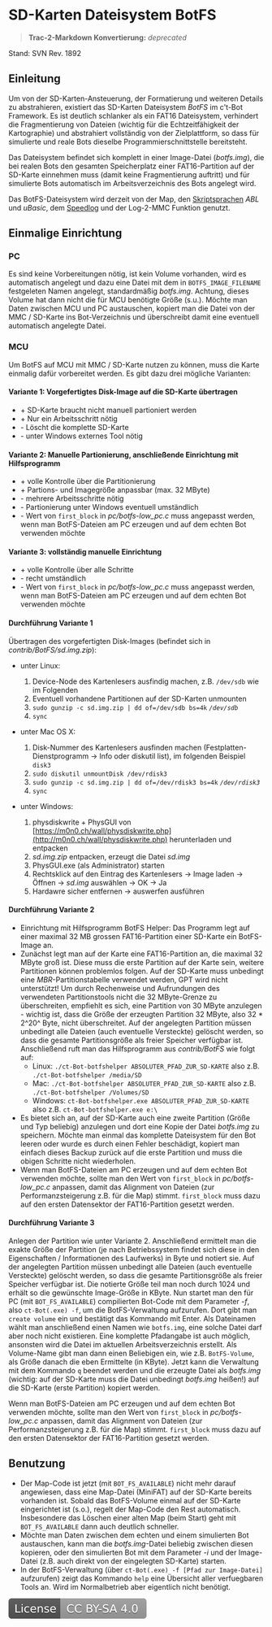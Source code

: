 # SD-Karten Dateisystem BotFS

> **Trac-2-Markdown Konvertierung:** *deprecated*

Stand: SVN Rev. 1892

## Einleitung

Um von der SD-Karten-Ansteuerung, der Formatierung und weiteren Details zu abstrahieren, existiert das SD-Karten Dateisystem *BotFS* im c't-Bot Framework. Es ist deutlich schlanker als ein FAT16 Dateisystem, verhindert die Fragmentierung von Dateien (wichtig für die Echtzeitfähigkeit der Kartographie) und abstrahiert vollständig von der Zielplattform, so dass für simulierte und reale Bots dieselbe Programmierschnittstelle bereitsteht.

Das Dateisystem befindet sich komplett in einer Image-Datei (*botfs.img*), die bei realen Bots den gesamten Speicherplatz einer FAT16-Partition auf der SD-Karte einnehmen muss (damit keine Fragmentierung auftritt) und für simulierte Bots automatisch im Arbeitsverzeichnis des Bots angelegt wird.

Das BotFS-Dateisystem wird derzeit von der Map, den [Skriptsprachen](../DokuScriptLanguages/DokuScriptLanguages.md) *ABL* und *uBasic*, dem [Speedlog](../ct-Bot-Software-Aktuatoren/ct-Bot-Software-Aktuatoren.md#Die-Logging-Funktion) und der Log-2-MMC Funktion genutzt.

## Einmalige Einrichtung

### PC

Es sind keine Vorbereitungen nötig, ist kein Volume vorhanden, wird es automatisch angelegt und dazu eine Datei mit dem in `BOTFS_IMAGE_FILENAME` festgeleten Namen angelegt, standardmäßig *botfs.img*. Achtung, dieses Volume hat dann nicht die für MCU benötigte Größe (s.u.). Möchte man Daten zwischen MCU und PC austauschen, kopiert man die Datei von der MMC / SD-Karte ins Bot-Verzeichnis und überschreibt damit eine eventuell automatisch angelegte Datei.

### MCU

Um BotFS auf MCU mit MMC / SD-Karte nutzen zu können, muss die Karte einmalig dafür vorbereitet werden. Es gibt dazu drei mögliche Varianten:

#### Variante 1: Vorgefertigtes Disk-Image auf die SD-Karte übertragen

* \+ SD-Karte braucht nicht manuell partioniert werden
* \+ Nur ein Arbeitsschritt nötig
* \- Löscht die komplette SD-Karte
* \- unter Windows externes Tool nötig

#### Variante 2: Manuelle Partionierung, anschließende Einrichtung mit Hilfsprogramm

* \+ volle Kontrolle über die Partitionierung
* \+ Partions- und Imagegröße anpassbar (max. 32 MByte)
* \- mehrere Arbeitsschritte nötig
* \- Partionierung unter Windows eventuell umständlich
* \- Wert von `first_block` in *pc/botfs-low_pc.c* muss angepasst werden, wenn man BotFS-Dateien am PC erzeugen und auf dem echten Bot verwenden möchte

#### Variante 3: vollständig manuelle Einrichtung

* \+ volle Kontrolle über alle Schritte
* \- recht umständlich
* \- Wert von `first_block` in *pc/botfs-low_pc.c* muss angepasst werden, wenn man BotFS-Dateien am PC erzeugen und auf dem echten Bot verwenden möchte

#### Durchführung Variante 1

Übertragen des vorgefertigten Disk-Images (befindet sich in *contrib/BotFS/sd.img.zip*):

* unter Linux:
  1. Device-Node des Kartenlesers ausfindig machen, z.B. `/dev/sdb` wie im Folgenden
  1. Eventuell vorhandene Partitionen auf der SD-Karten unmounten
  1. `sudo gunzip -c sd.img.zip | dd of=/dev/sdb bs=4k`
 *`/dev/sdb`*
  1. `sync`

* unter Mac OS X:
  1. Disk-Nummer des Kartenlesers ausfinden machen (Festplatten-Dienstprogramm -> Info oder diskutil list), im folgenden Beispiel `disk3`
  1. `sudo diskutil unmountDisk /dev/rdisk3`
  1. `sudo gunzip -c sd.img.zip | dd of=/dev/rdisk3 bs=4k`
 *`/dev/rdisk3`*
  1. `sync`

* unter Windows:
  1. physdiskwrite + PhysGUI von [https://m0n0.ch/wall/physdiskwrite.php](http://m0n0.ch/wall/physdiskwrite.php) herunterladen und entpacken
  1. *sd.img.zip* entpacken, erzeugt die Datei *sd.img*
  1. PhysGUI.exe (als Administrator) starten
  1. Rechtsklick auf den Eintrag des Kartenlesers -> Image laden -> Öffnen -> *sd.img* auswählen -> OK -> Ja
  1. Hardawre sicher entfernen -> auswerfen ausführen

#### Durchführung Variante 2

* Einrichtung mit Hilfsprogramm BotFS Helper: Das Programm legt auf einer maximal 32 MB grossen FAT16-Partition einer SD-Karte ein BotFS-Image an.
* Zunächst legt man auf der Karte eine FAT16-Partition an, die maximal 32 MByte groß ist. Diese muss die erste Partition auf der Karte sein, weitere Partitionen können problemlos folgen. Auf der SD-Karte muss unbedingt eine *MBR*-Partitionstabelle verwendet werden, GPT wird nicht unterstützt! Um durch Rechenweise und Aufrundungen des verwendeten Partitionstools nicht die 32 MByte-Grenze zu überschreiten, empfiehlt es sich, eine Partition von 30 MByte anzulegen - wichtig ist, dass die Größe der erzeugten Partition 32 MByte, also 32 * 2^20^ Byte, nicht überschreitet. Auf der angelegten Partition müssen unbedingt alle Dateien (auch eventuelle Versteckte) gelöscht werden, so dass die gesamte Partitionsgröße als freier Speicher verfügbar ist. Anschließend ruft man das Hilfsprogramm aus *contrib/BotFS* wie folgt auf:
  * Linux: `./ct-Bot-botfshelper ABSOLUTER_PFAD_ZUR_SD-KARTE` also z.B. `./ct-Bot-botfshelper /media/SD`
  * Mac: `./ct-Bot-botfshelper ABSOLUTER_PFAD_ZUR_SD-KARTE` also z.B. `./ct-Bot-botfshelper /Volumes/SD`
  * Windows: `ct-Bot-botfshelper.exe ABSOLUTER_PFAD_ZUR_SD-KARTE` also z.B. `ct-Bot-botfshelper.exe e:\`
* Es bietet sich an, auf der SD-Karte auch eine zweite Partition (Größe und Typ beliebig) anzulegen und dort eine Kopie der Datei *botfs.img* zu speichern. Möchte man einmal das komplette Dateisystem für den Bot leeren oder wurde es durch einen Fehler beschädigt, kopiert man einfach dieses Backup zurück auf die erste Partition und muss die obigen Schritte nicht wiederholen.
* Wenn man BotFS-Dateien am PC erzeugen und auf dem echten Bot verwenden möchte, sollte man den Wert von `first_block` in *pc/botfs-low_pc.c* anpassen, damit das Alignment von Dateien (zur Performanzsteigerung z.B. für die Map) stimmt. `first_block` muss dazu auf den ersten Datensektor der FAT16-Partition gesetzt werden.

#### Durchführung Variante 3

Anlegen der Partition wie unter Variante 2. Anschließend ermittelt man die exakte Größe der Partition (je nach Betriebssystem findet sich diese in den Eigenschaften / Informationen des Laufwerks) in Byte und notiert sie. Auf der angelegten Partition müssen unbedingt alle Dateien (auch eventuelle Versteckte) gelöscht werden, so dass die gesamte Partitionsgröße als freier Speicher verfügbar ist. Die notierte Größe teil man noch durch 1024 und erhält so die gewünschte Image-Größe in KByte. Nun startet man den für PC (mit `BOT_FS_AVAILABLE`) compilierten Bot-Code mit dem Parameter *-f*, also `ct-Bot(.exe) -f`, um die BotFS-Verwaltung aufzurufen. Dort gibt man `create volume` ein und bestätigt das Kommando mit Enter. Als Dateinamen wählt man anschließend einen Namen wie `botfs.img`, eine solche Datei darf aber noch nicht existieren.  Eine komplette Pfadangabe ist auch möglich, ansonsten wird die Datei im aktuellen Arbeitsverzeichnis erstellt. Als Volume-Name gibt man dann einen Beliebigen ein, wie z.B. `BotFS-Volume`, als Größe danach die eben Ermittelte (in KByte). Jetzt kann die Verwaltung mit dem Kommando `q` beendet werden und die erzeugte Datei als *botfs.img* (wichtig: auf der SD-Karte muss die Datei unbedingt *botfs.img* heißen!) auf die SD-Karte (erste Partition) kopiert werden.

Wenn man BotFS-Dateien am PC erzeugen und auf dem echten Bot verwenden möchte, sollte man den Wert von `first_block` in *pc/botfs-low_pc.c* anpassen, damit das Alignment von Dateien (zur Performanzsteigerung z.B. für die Map) stimmt. `first_block` muss dazu auf den ersten Datensektor der FAT16-Partition gesetzt werden.

## Benutzung

* Der Map-Code ist jetzt (mit `BOT_FS_AVAILABLE`) nicht mehr darauf angewiesen, dass eine Map-Datei (MiniFAT) auf der SD-Karte bereits vorhanden ist. Sobald das BotFS-Volume einmal auf der SD-Karte eingerichtet ist (s.o.), regelt der Map-Code den Rest automatisch. Insbesondere das Löschen einer alten Map (beim Start) geht mit `BOT_FS_AVAILABLE` dann auch deutlich schneller.
* Möchte man Daten zwischen dem echten und einem simulierten Bot austauschen, kann man die *botfs.img*-Datei beliebig zwischen diesen kopieren, oder den simulierten Bot mit dem Parameter *-i* und der Image-Datei (z.B. auch direkt von der eingelegten SD-Karte) starten.
* In der BotFS-Verwaltung (über `ct-Bot(.exe) -f [Pfad zur Image-Datei]` aufzurufen) zeigt das Kommando `help` eine Übersicht aller verfuegbaren Tools an. Wird im Normalbetrieb aber eigentlich nicht benötigt.

[![License: CC BY-SA 4.0](../../License.svg)](https://creativecommons.org/licenses/by-sa/4.0/)
